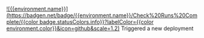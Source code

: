 [![{{environment.name}}](https://badgen.net/badge/{{environment.name}}/Check%20Runs%20Complete/{{color badge.statusColors.info}}?labelColor={{color environment.color}}&icon=github&scale=1.2)]({{prdeployPortalUrl}}/{{owner}}/{{repo}}?environment={{environment.name}} 'Open the queue')
Triggered a new deployment
